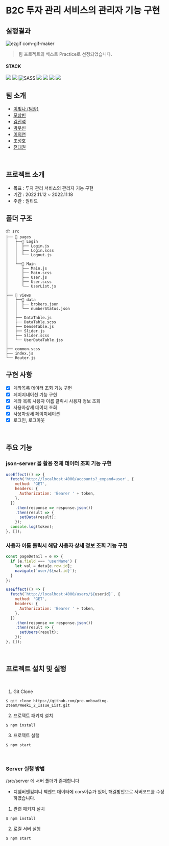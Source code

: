 # B2C 투자 관리 서비스의 관리자 기능 구현

## 실행결과

![ezgif com-gif-maker](https://user-images.githubusercontent.com/99943583/202637983-13ef1bcf-9464-439f-aa4c-04dcecc3a78d.gif)

> 팀 프로젝트의 베스트 Practice로 선정되었습니다.

#### STACK
<img src="https://img.shields.io/badge/JavaScript-FFCA28?style=flat-square&logo=javascript&logoColor=white"/> <img src="https://img.shields.io/badge/React.js-58c3cc?style=flat-square&logo=React&logoColor=white"/> <img alt="SASS" src ="https://img.shields.io/badge/SASS-CC6699.svg?&style=flat-square&logo=Sass&logoColor=white"/> <img src="https://img.shields.io/badge/aws(EC2)-F6BB43?style=flat-square&logo=amazonaws&logoColor=white"/>
<img src="https://img.shields.io/badge/git-F05032?style=flat-square&logo=git&logoColor=white"> <img src="https://img.shields.io/badge/github-181717?style=flat-square&logo=github&logoColor=white"> <img src="https://img.shields.io/badge/fontawesome-339AF0?style=for-flat-square&logo=fontawesome&logoColor=white">


## 팀 소개

- [이빛나 (팀장)](https://github.com/bitnaleeeee)
- [모상빈](https://github.com/Topbin2)
- [김진석](https://github.com/genuine-seok)
- [박우빈](https://github.com/Debonchocola)
- [이의연](https://github.com/strongpond)
- [조성호](https://github.com/CSH111)
- [전대원](https://github.com/eodnjs467)

<br />

## 프로젝트 소개 

- 목표 : 투자 관리 서비스의 관리자 기능 구현
- 기간 : 2022.11.12 ~ 2022.11.18
- 주관 : 원티드 


## 폴더 구조 

```
📦 src
├── 📂 pages
│   ├──📜 Login
│   │  ├── Login.js
│   │  ├── Login.scss
│   │  └── Logout.js
│   │
│   └──📜 Main
│      ├── Main.js
│      ├── Main.scss
│      ├── User.js
│      ├── User.scss
│      └── UserList.js
│
├── 📂 views
│   ├──📜 data
│   │  ├── brokers.json
│   │  └── numberStatus.json
│   │
│   ├── DataTable.js
│   ├── DataTable.scss
│   ├── DenseTable.js
│   ├── Slider.js
│   ├── Slider.scss
│   └── UserDataTable.jss
│
├── common.scss
├── index.js
└── Router.js
```
## 구현 사항

- [x] 계좌목록 데이터 조회 기능 구현
- [x] 페이지네이션 기능 구현
- [x] 계좌 목록 사용자 이름 클릭시 사용자 정보 조회
- [x] 사용자상세 데이터 조회
- [x] 사용자상세 페이지네이션
- [x] 로그인, 로그아웃

<br />

## 주요 기능

### json-server 을 활용 전체 데이터 조회 기능 구현

```js
useEffect(() => {
  fetch('http://localhost:4000/accounts?_expand=user', {
    method: 'GET',
    headers: {
      Authorization: 'Bearer ' + token,
    },
  })
    .then(response => response.json())
    .then(result => {
      setData(result);
    });
  console.log(token);
}, []);
```

### 사용자 이름 클릭시 해당 사용자 상세 정보 조회 기능 구현

```js
const pageDetail = e => {
  if (e.field === 'userName') {
    let val = data[e.row.id];
    navigate(`user/${val.id}`);
  }
};
```

```js
useEffect(() => {
  fetch(`http://localhost:4000/users/${userid}`, {
    method: 'GET',
    headers: {
      Authorization: 'Bearer ' + token,
    },
  })
    .then(response => response.json())
    .then(result => {
      setUsers(result);
    });
}, []);
```

<br>


## 프로젝트 설치 및 실행

<br/>

1. Git Clone
```plaintext
$ git clone https://github.com/pre-onboading-2team/Week1_2_Issue_List.git
```

2. 프로젝트 패키지 설치
```plaintext
$ npm install
```
3. 프로젝트 실행

```plaintext
$ npm start
```

<br/>

### Server 실행 방법

/src/server 에 서버 폴더가 존재합니다
* 디셈버앤컴퍼니 백엔드 데이터에 cors이슈가 있어, 해결방안으로 서버코드를 수정하였습니다.

1. 관련 패키지 설치

```
$ npm install
```

2. 로컬 서버 실행

```
$ npm start
```
